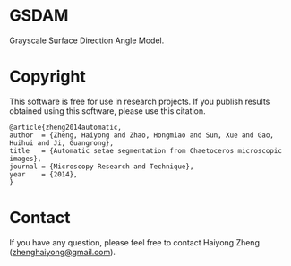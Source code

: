 GSDAM
=====

Grayscale Surface Direction Angle Model.

Copyright
==========

This software is free for use in research projects. If you publish
results obtained using this software, please use this citation.

    @article{zheng2014automatic,
    author  = {Zheng, Haiyong and Zhao, Hongmiao and Sun, Xue and Gao, Huihui and Ji, Guangrong},
    title   = {Automatic setae segmentation from Chaetoceros microscopic images},
    journal = {Microscopy Research and Technique},
    year    = {2014},
    }

Contact
=======

If you have any question, please feel free to contact Haiyong Zheng (zhenghaiyong@gmail.com).
